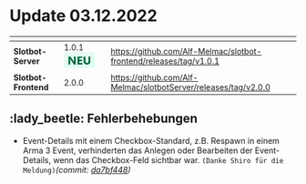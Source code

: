# Update 03.12.2022

<table data-card-size="large" data-view="cards"><thead><tr><th></th><th></th><th data-hidden></th><th data-hidden data-card-target data-type="content-ref"></th></tr></thead><tbody><tr><td><strong>Slotbot-Server</strong></td><td>1.0.1 <img src="../../.gitbook/assets/Badge-New.png" alt="Neu" data-size="line"></td><td></td><td><a href="https://github.com/Alf-Melmac/slotbot-frontend/releases/tag/v1.0.1">https://github.com/Alf-Melmac/slotbot-frontend/releases/tag/v1.0.1</a></td></tr><tr><td><strong>Slotbot-Frontend</strong></td><td>2.0.0</td><td></td><td><a href="https://github.com/Alf-Melmac/slotbotServer/releases/tag/v2.0.0">https://github.com/Alf-Melmac/slotbotServer/releases/tag/v2.0.0</a></td></tr></tbody></table>

## :lady\_beetle: Fehlerbehebungen

* Event-Details mit einem Checkbox-Standard, z.B. Respawn in einem Arma 3 Event, verhinderten das Anlegen oder Bearbeiten der Event-Details, wenn das Checkbox-Feld sichtbar war. `(Danke Shiro für die Meldung)`_(commit:_ [_da7bf448_](https://github.com/Alf-Melmac/slotbot-frontend/commit/da7bf4485175045d546bb02b1f53f0eb016fecb9)_)_
